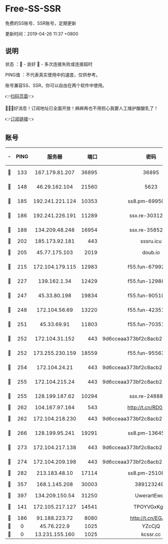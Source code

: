 # Free-SS-SSR

免费的SS账号、SSR账号，定期更新

更新时间：2019-04-26 11:37 +0800

## 说明

状态     ：🙂 - 良好 🙁 - 多次连接失败或连接超时

PING值   ：不代表真实使用中的速度，仅供参考。

账号兼容SS、SSR，你可以自由在两个软件中使用。

👉[扫码页面](https://liesauer.github.io/Free-SS-SSR/)👈

🎉🎉🎉好消息！订阅地址已全面开放！麻麻再也不用担心我要人工维护酸酸乳了！

👉[订阅链接](https://www.liesauer.net/yogurt/subscribe?ACCESS_TOKEN=DAYxR3mMaZAsaqUb)👈

## 账号

|-|PING|服务器|端口|密码|加密方式|区域|
|:----:|:----:|:-----:|-----:|:----:|:----:|:----:|
|🙂|133|167.179.81.207|36895|36895|aes-256-cfb|JP|
|🙂|148|46.29.162.104|21560|5623|aes-128-ctr|RU|
|🙂|185|192.241.221.124|10353|ss8.pm-69950970|aes-256-cfb|US|
|🙂|186|192.241.226.191|11289|ssx.re-30312504|aes-256-cfb|US|
|🙂|188|134.209.48.248|16954|ssx.re-35852205|aes-256-cfb|US|
|🙂|202|185.173.92.181|443|sssru.icu|rc4-md5|RU|
|🙂|205|45.77.175.103|2019|doub.io|aes-128-ctr|SG|
|🙂|215|172.104.179.115|12983|f55.fun-67992168|aes-256-cfb|SG|
|🙂|227|139.162.1.34|12429|f55.fun-12988715|aes-256-cfb|SG|
|🙂|247|45.33.80.198|19834|f55.fun-90510062|aes-256-cfb|US|
|🙂|248|172.104.56.69|13220|f55.fun-42351111|aes-256-cfb|SG|
|🙂|251|45.33.69.91|11803|f55.fun-70351171|aes-256-cfb|US|
|🙂|252|172.104.31.152|443|9d6cceaa373bf2c8acb22e60b6a58be6|aes-256-cfb|US|
|🙂|252|173.255.230.159|18559|f55.fun-95563135|aes-256-cfb|US|
|🙂|254|172.104.24.21|443|9d6cceaa373bf2c8acb22e60b6a58be6|aes-256-cfb|US|
|🙂|255|172.104.215.24|443|9d6cceaa373bf2c8acb22e60b6a58be6|aes-256-cfb|US|
|🙂|255|128.199.187.62|10294|ssx.re-24888501|aes-256-cfb|SG|
|🙂|262|104.167.97.164|543|http://t.cn/RD0D7sx|rc4-md5|CA|
|🙂|262|172.104.218.230|443|9d6cceaa373bf2c8acb22e60b6a58be6|aes-256-cfb|US|
|🙂|266|128.199.95.241|19291|ss8.pm-13645319|aes-256-cfb|SG|
|🙂|273|172.104.217.138|443|9d6cceaa373bf2c8acb22e60b6a58be6|aes-256-cfb|US|
|🙂|274|172.104.209.198|443|9d6cceaa373bf2c8acb22e60b6a58be6|aes-256-cfb|US|
|🙂|282|213.183.48.10|17114|ss8.pm-25108504|rc4-md5|RU|
|🙂|357|168.1.145.208|30003|3891232494|aes-256-cfb|AU|
|🙂|397|134.209.150.54|31250|UwerartEwqe|chacha20|IN|
|🙂|141|172.105.217.127|14541|TPOYVGxKglpi|aes-256-cfb|JP|
|🙂|186|91.188.223.72|8080|http://t.cn/EGJIyrl|rc4-md5|RU|
|🙁|0|45.76.222.9|1025|YZcCjQ|rc4-md5|JP|
|🙁|0|13.231.155.160|1025|kcssr.cc|rc4-md5|JP|
